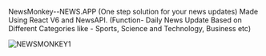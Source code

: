 NewsMonkey--NEWS.APP (One step solution for your news updates) 
Made Using React V6 and NewsAPI. 
(Function- Daily News Update Based on Different Categories like - Sports, Science and Technology, Business etc)

![NEWSMONKEY1](https://user-images.githubusercontent.com/117752286/220053886-0119a953-c722-4f21-b603-c45ffc3cd19a.JPG)

